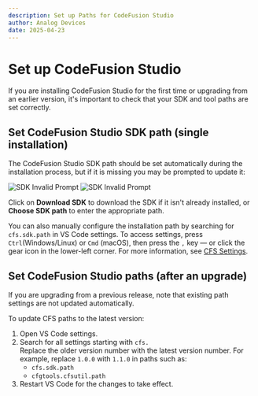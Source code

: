 ```yaml
---
description: Set up Paths for CodeFusion Studio
author: Analog Devices
date: 2025-04-23
---
```


# Set up CodeFusion Studio

If you are installing CodeFusion Studio for the first time or upgrading from an earlier version, it's important to check that your SDK and tool paths are set correctly.

## Set CodeFusion Studio SDK path (single installation)

The CodeFusion Studio SDK path should be set automatically during the installation process, but if it is missing you may be prompted to update it:

![SDK Invalid Prompt](images/sdk-path-invalid-dark.png#only-dark)
![SDK Invalid Prompt](images/sdk-path-invalid-light.png#only-light)

Click on **Download SDK** to download the SDK if it isn't already installed, or **Choose SDK path** to enter the appropriate path.  

You can also manually configure the installation path by searching for `cfs.sdk.path` in VS Code settings. To access settings, press `Ctrl`(Windows/Linux) or `Cmd` (macOS), then press the `,` key — or click the gear icon in the lower-left corner. For more information, see [CFS Settings](../workspaces/cfs-settings.md).

## Set CodeFusion Studio paths (after an upgrade)

If you are upgrading from a previous release, note that existing path settings are not updated automatically.

To update CFS paths to the latest version:

1. Open VS Code settings.
2. Search for all settings starting with `cfs.`  
   Replace the older version number with the latest version number. For example, replace `1.0.0` with `1.1.0` in paths such as:
    - `cfs.sdk.path`
    - `cfgtools.cfsutil.path`
3. Restart VS Code for the changes to take effect.
